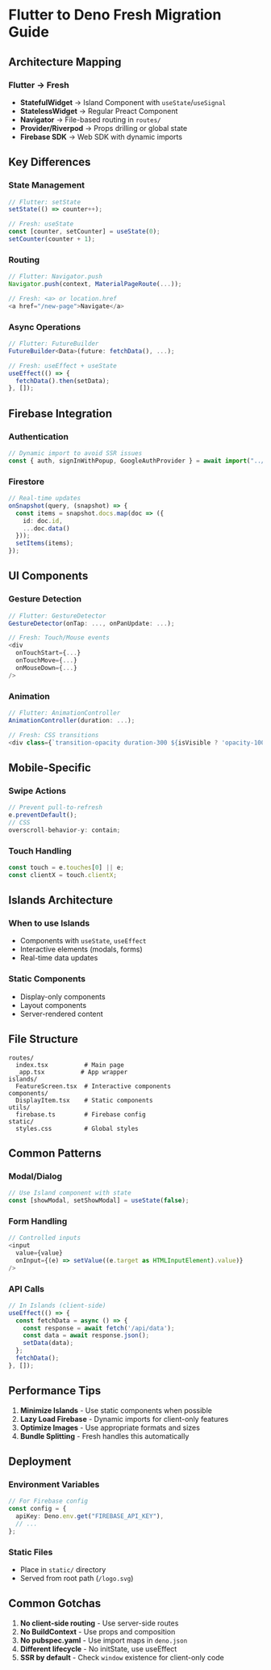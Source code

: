 # Flutter to Deno Fresh Migration Guide

## Architecture Mapping

### Flutter → Fresh
- **StatefulWidget** → Island Component with `useState`/`useSignal`
- **StatelessWidget** → Regular Preact Component
- **Navigator** → File-based routing in `routes/`
- **Provider/Riverpod** → Props drilling or global state
- **Firebase SDK** → Web SDK with dynamic imports

## Key Differences

### State Management
```typescript
// Flutter: setState
setState(() => counter++);

// Fresh: useState
const [counter, setCounter] = useState(0);
setCounter(counter + 1);
```

### Routing
```typescript
// Flutter: Navigator.push
Navigator.push(context, MaterialPageRoute(...));

// Fresh: <a> or location.href
<a href="/new-page">Navigate</a>
```

### Async Operations
```typescript
// Flutter: FutureBuilder
FutureBuilder<Data>(future: fetchData(), ...);

// Fresh: useEffect + useState
useEffect(() => {
  fetchData().then(setData);
}, []);
```

## Firebase Integration

### Authentication
```typescript
// Dynamic import to avoid SSR issues
const { auth, signInWithPopup, GoogleAuthProvider } = await import("../utils/firebase.ts");
```

### Firestore
```typescript
// Real-time updates
onSnapshot(query, (snapshot) => {
  const items = snapshot.docs.map(doc => ({
    id: doc.id,
    ...doc.data()
  }));
  setItems(items);
});
```

## UI Components

### Gesture Detection
```typescript
// Flutter: GestureDetector
GestureDetector(onTap: ..., onPanUpdate: ...);

// Fresh: Touch/Mouse events
<div 
  onTouchStart={...}
  onTouchMove={...}
  onMouseDown={...}
/>
```

### Animation
```typescript
// Flutter: AnimationController
AnimationController(duration: ...);

// Fresh: CSS transitions
<div class={`transition-opacity duration-300 ${isVisible ? 'opacity-100' : 'opacity-0'}`} />
```

## Mobile-Specific

### Swipe Actions
```typescript
// Prevent pull-to-refresh
e.preventDefault();
// CSS
overscroll-behavior-y: contain;
```

### Touch Handling
```typescript
const touch = e.touches[0] || e;
const clientX = touch.clientX;
```

## Islands Architecture

### When to use Islands
- Components with `useState`, `useEffect`
- Interactive elements (modals, forms)
- Real-time data updates

### Static Components
- Display-only components
- Layout components
- Server-rendered content

## File Structure
```
routes/
  index.tsx          # Main page
  _app.tsx          # App wrapper
islands/
  FeatureScreen.tsx  # Interactive components
components/
  DisplayItem.tsx    # Static components
utils/
  firebase.ts        # Firebase config
static/
  styles.css         # Global styles
```

## Common Patterns

### Modal/Dialog
```typescript
// Use Island component with state
const [showModal, setShowModal] = useState(false);
```

### Form Handling
```typescript
// Controlled inputs
<input 
  value={value}
  onInput={(e) => setValue((e.target as HTMLInputElement).value)}
/>
```

### API Calls
```typescript
// In Islands (client-side)
useEffect(() => {
  const fetchData = async () => {
    const response = await fetch('/api/data');
    const data = await response.json();
    setData(data);
  };
  fetchData();
}, []);
```

## Performance Tips

1. **Minimize Islands** - Use static components when possible
2. **Lazy Load Firebase** - Dynamic imports for client-only features
3. **Optimize Images** - Use appropriate formats and sizes
4. **Bundle Splitting** - Fresh handles this automatically

## Deployment

### Environment Variables
```typescript
// For Firebase config
const config = {
  apiKey: Deno.env.get("FIREBASE_API_KEY"),
  // ...
};
```

### Static Files
- Place in `static/` directory
- Served from root path (`/logo.svg`)

## Common Gotchas

1. **No client-side routing** - Use server-side routes
2. **No BuildContext** - Use props and composition
3. **No pubspec.yaml** - Use import maps in `deno.json`
4. **Different lifecycle** - No initState, use useEffect
5. **SSR by default** - Check `window` existence for client-only code